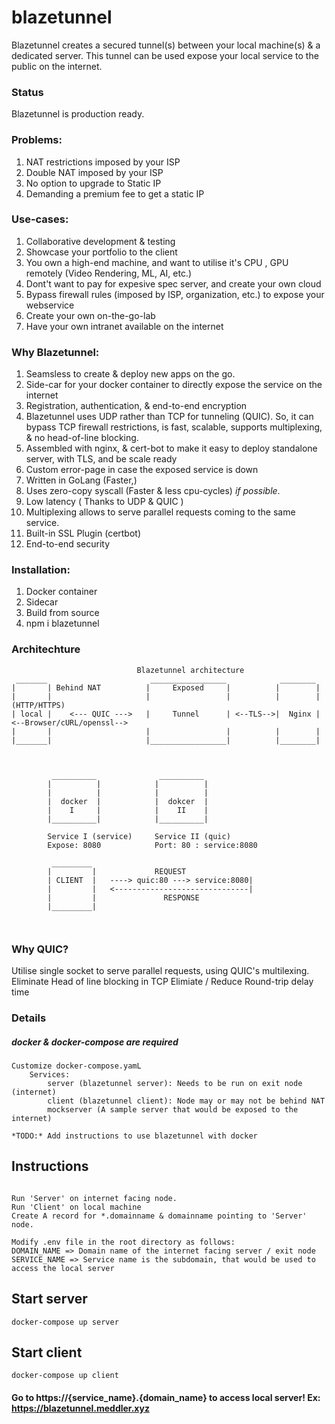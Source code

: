 # blazetunnel

Blazetunnel creates a secured tunnel(s) between your local machine(s) & a dedicated server.
This tunnel can be used expose your local service to the public on the internet.
   
### Status
Blazetunnel is production ready. 

### Problems:

1. NAT restrictions imposed by your ISP
2. Double NAT imposed by your ISP
3. No option to upgrade to Static IP
4. Demanding a premium fee to get a static IP

### Use-cases:

1. Collaborative development & testing
2. Showcase your portfolio to the client
3. You own a high-end machine, and want to utilise it's CPU , GPU remotely (Video Rendering, ML, AI, etc.)
4. Dont't want to pay for expesive spec server, and create your own cloud
5. Bypass firewall rules (imposed by ISP, organization, etc.) to expose your webservice
6. Create your own on-the-go-lab
7. Have your own intranet available on the internet

### Why Blazetunnel:

1. Seamsless to create & deploy new apps on the go. 
2. Side-car for your docker container to directly expose the service on the internet
3. Registration, authentication, & end-to-end encryption
4. Blazetunnel uses UDP rather than TCP for tunneling (QUIC). 
So, it can bypass TCP firewall restrictions, is fast, scalable, supports multiplexing, & no head-of-line blocking.
5. Assembled with nginx, & cert-bot to make it easy to deploy standalone server, with TLS, and be scale ready
6. Custom error-page in case the exposed service is down
7. Written in GoLang (Faster,) 
8. Uses zero-copy syscall (Faster & less cpu-cycles) *if possible*.
9. Low latency ( Thanks to UDP & QUIC )
10. Multiplexing allows to serve parallel requests coming to the same service.
11. Built-in SSL Plugin (certbot)
12. End-to-end security

### Installation:

1. Docker container
2. Sidecar
3. Build from source
4. npm i blazetunnel




### Architechture

```
                            Blazetunnel architecture
 _______                       _________________            ________
|       | Behind NAT          |     Exposed     |          |        |
|       |                     |                 |          |        |        (HTTP/HTTPS)
| local |    <--- QUIC --->   |     Tunnel      | <--TLS-->|  Nginx |    <--Browser/cURL/openssl-->     
|       |                     |                 |          |        |
|_______|                     |_________________|          |________|



         __________              __________             
        |          |            |          |    
        |          |            |          |    
        |  docker  |            |  dokcer  |   
        |    I     |            |    II    |        
        |__________|            |__________|     

        Service I (service)     Service II (quic)
        Expose: 8080            Port: 80 : service:8080      

         _________ 
        |         |             REQUEST
        | CLIENT  |   ----> quic:80 ---> service:8080|
        |         |   <------------------------------|
        |         |               RESPONSE
        |_________|



```

### Why QUIC?

Utilise single socket to serve parallel requests, using QUIC's multilexing. 
Eliminate Head of line blocking in TCP
Elimiate / Reduce Round-trip delay time

### Details

##### docker & docker-compose are required
```
Customize docker-compose.yamL
    Services: 
        server (blazetunnel server): Needs to be run on exit node (internet)
        client (blazetunnel client): Node may or may not be behind NAT
        mockserver (A sample server that would be exposed to the internet)
```
`*TODO:* Add instructions to use blazetunnel with docker`




##  Instructions
```

Run 'Server' on internet facing node.
Run 'Client' on local machine
Create A record for *.domainname & domainname pointing to 'Server' node.

Modify .env file in the root directory as follows:
DOMAIN_NAME => Domain name of the internet facing server / exit node 
SERVICE_NAME => Service name is the subdomain, that would be used to access the local server 

```

##  Start server
```
docker-compose up server
```


##  Start client

```
docker-compose up client
```

#### Go to https://{service_name}.{domain_name} to access local server! Ex: https://blazetunnel.meddler.xyz

